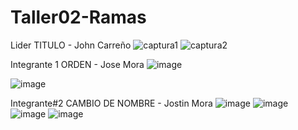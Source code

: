 # Taller02-Ramas
 Lider TITULO - John Carreño
 ![captura1](https://github.com/user-attachments/assets/aa8f257e-58a9-4eb9-9591-703ab12b1655)
![captura2](https://github.com/user-attachments/assets/264e8769-b8c6-4a13-8f31-3385656e8b6b)



Integrante 1 ORDEN - Jose Mora
![image](https://github.com/user-attachments/assets/885b729b-acb8-47df-b91b-ece0421baa6e)

![image](https://github.com/user-attachments/assets/b3edfc89-cb42-4a44-99f0-4cf2ee6f8177)



Integrante#2 CAMBIO DE NOMBRE - Jostin Mora
![image](https://github.com/user-attachments/assets/3f44330b-336b-4f85-90e4-214c30d5e4f9)
![image](https://github.com/user-attachments/assets/9ec98634-10de-4cf4-979a-1cc883ae00bd)
![image](https://github.com/user-attachments/assets/e608a241-64f0-40b5-8752-f47e9febc8be)
![image](https://github.com/user-attachments/assets/a006849e-c75f-45cd-bb90-e061c671f823)



